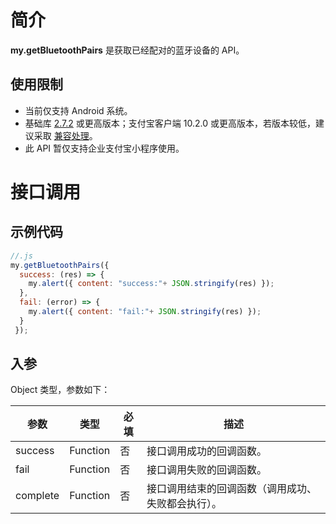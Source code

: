# 简介
**my.getBluetoothPairs** 是获取已经配对的蓝牙设备的 API。

## 使用限制

- 当前仅支持 Android 系统。
- 基础库 [2.7.2](https://opendocs.alipay.com/mini/framework/lib-upgrade-v2) 或更高版本；支付宝客户端 10.2.0 或更高版本，若版本较低，建议采取 [兼容处理](https://opendocs.alipay.com/mini/framework/compatibility)。
- 此 API 暂仅支持企业支付宝小程序使用。

# 接口调用

## 示例代码
```javascript
//.js
my.getBluetoothPairs({
  success: (res) => {
    my.alert({ content: "success:"+ JSON.stringify(res) });
  },
  fail: (error) => {
    my.alert({ content: "fail:"+ JSON.stringify(res) });
  }
 });
```

## 入参
Object 类型，参数如下：

| **参数** | **类型** | **必填** | **描述** |
| --- | --- | --- | --- |
| success | Function | 否 | 接口调用成功的回调函数。 |
| fail | Function | 否 | 接口调用失败的回调函数。 |
| complete | Function | 否 | 接口调用结束的回调函数（调用成功、失败都会执行）。 |
